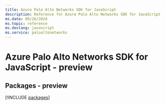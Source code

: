 ```yaml
---
title: Azure Palo Alto Networks SDK for JavaScript
description: Reference for Azure Palo Alto Networks SDK for JavaScript
ms.date: 09/26/2024
ms.topic: reference
ms.devlang: javascript
ms.service: paloaltonetworks
---
```

# Azure Palo Alto Networks SDK for JavaScript - preview
## Packages - preview
[!INCLUDE [packages](palo-alto-networks-index.md)]